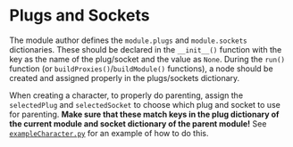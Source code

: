 # Plugs and Sockets

The module author defines the `module.plugs` and `module.sockets` dictionaries. These should be declared in the `__init__()` function with the key as the name of the plug/socket and the value as `None`. During the `run()` function (or `buildProxies()`/`buildModule()` functions), a node should be created and assigned properly in the plugs/sockets dictionary.

When creating a character, to properly do parenting, assign the `selectedPlug` and `selectedSocket` to choose which plug and socket to use for parenting. **Make sure that these match keys in the plug dictionary of the current module and socket dictionary of the parent module!** See [`exampleCharacter.py`](example/exampleCharacter.py) for an example of how to do this.
